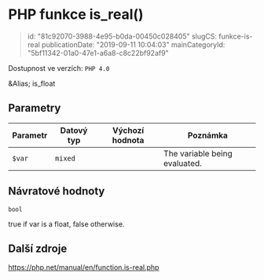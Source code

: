 PHP funkce is_real()
================================

> id: "81c92070-3988-4e95-b0da-00450c028405"
> slugCS: funkce-is-real
> publicationDate: "2019-09-11 10:04:03"
> mainCategoryId: "5bf11342-01a0-47e1-a6a8-c8c22bf92af9"

Dostupnost ve verzích: `PHP 4.0`

&Alias; <function>is_float</function>


Parametry
--------------

| Parametr | Datový typ | Výchozí hodnota | Poznámka |
|-----|-----|-----|-----|
| `$var` | `mixed` |  | The variable being evaluated. |


Návratové hodnoty
----------------

`bool`

true if var is a float,
false otherwise.

Další zdroje
------------

https://php.net/manual/en/function.is-real.php
